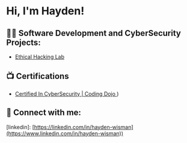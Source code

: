 <h1>Hi, I'm Hayden! 
  
<h2>👨‍💻 Software Development and CyberSecurity Projects:</h2>

  - [Ethical Hacking Lab]()

<h2>📺 Certifications</h2>

- [Certified In CyberSecurity | Coding Dojo ]([file:///C:/Users/Owner/Downloads/Coding%20Dojo%20Official%20Certificate%20(2).pdf))

<h2> 🤳 Connect with me:</h2>


[linkedin]: [https://linkedin.com/in/hayden-wisman](https://www.linkedin.com/in/hayden-wisman))

<!--
**joshmadakor1/joshmadakor1** is a ✨ _special_ ✨ repository because its `README.md` (this file) appears on your GitHub profile.

Here are some ideas to get you started:

- 🔭 I’m currently working on ...
- 🌱 I’m currently learning ...
- 👯 I’m looking to collaborate on ...
- 🤔 I’m looking for help with ...
- 💬 Ask me about ...
- 📫 How to reach me: ...
- 😄 Pronouns: ...
- ⚡ Fun fact: ...
-->
